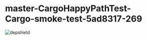 # master-CargoHappyPathTest-Cargo-smoke-test-5ad8317-269

![depshield](https://depshield.sonatype.org/badges/depshield-prod/master-CargoHappyPathTest-Cargo-smoke-test-5ad8317-269/depshield.svg)